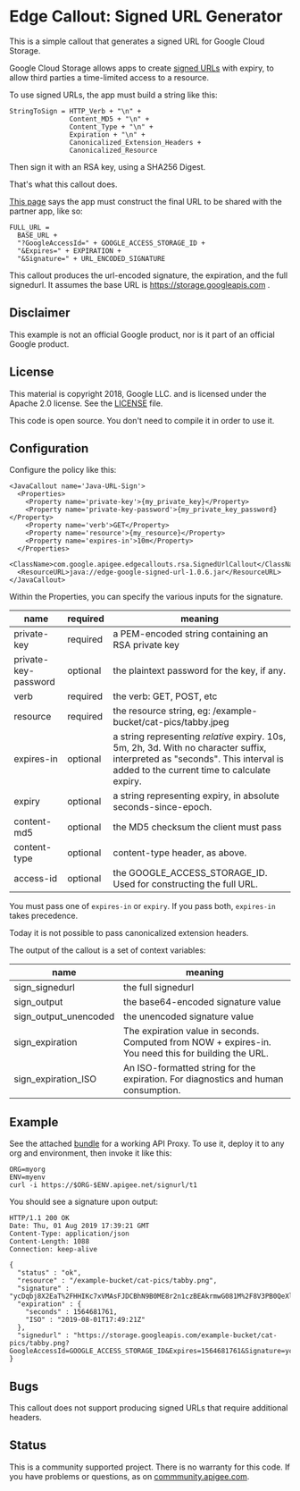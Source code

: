 # Edge Callout: Signed URL Generator

This is a simple callout that generates a signed URL for Google Cloud Storage.

Google Cloud Storage allows apps to create [signed URLs](https://cloud.google.com/storage/docs/access-control/signed-urls) with expiry, to allow third parties a time-limited access to a resource.

To use signed URLs, the app must build a string like this:

```
StringToSign = HTTP_Verb + "\n" +
               Content_MD5 + "\n" +
               Content_Type + "\n" +
               Expiration + "\n" +
               Canonicalized_Extension_Headers +
               Canonicalized_Resource
```

Then sign it with an RSA key, using a SHA256 Digest.

That's what this callout does.

[This page](https://cloud.google.com/storage/docs/access-control/create-signed-urls-program)
says the app must construct the final URL to be shared with the partner app, like so:

```
FULL_URL =
  BASE_URL +
  "?GoogleAccessId=" + GOOGLE_ACCESS_STORAGE_ID +
  "&Expires=" + EXPIRATION +
  "&Signature=" + URL_ENCODED_SIGNATURE
```

This callout produces the url-encoded signature, the expiration, and the full signedurl.
It assumes the base URL is https://storage.googleapis.com .

## Disclaimer

This example is not an official Google product, nor is it part of an official Google product.

## License

This material is copyright 2018, Google LLC.
and is licensed under the Apache 2.0 license. See the [LICENSE](LICENSE) file.

This code is open source. You don't need to compile it in order to use it.


## Configuration

Configure the policy like this:

```
<JavaCallout name='Java-URL-Sign'>
  <Properties>
    <Property name='private-key'>{my_private_key}</Property>
    <Property name='private-key-password'>{my_private_key_password}</Property>
    <Property name='verb'>GET</Property>
    <Property name='resource'>{my_resource}</Property>
    <Property name='expires-in'>10m</Property>
  </Properties>
  <ClassName>com.google.apigee.edgecallouts.rsa.SignedUrlCallout</ClassName>
  <ResourceURL>java://edge-google-signed-url-1.0.6.jar</ResourceURL>
</JavaCallout>
```

Within the Properties, you can specify the various inputs for the signature.

| name                 | required | meaning |
| -------------------- | -------- | -------------------------------------------------- |
| private-key          | required | a PEM-encoded string containing an RSA private key |
| private-key-password | optional | the plaintext password for the key, if any. |
| verb                 | required | the verb: GET, POST, etc |
| resource             | required | the resource string, eg: /example-bucket/cat-pics/tabby.jpeg |
| expires-in           | optional | a string representing _relative_ expiry.  10s, 5m, 2h, 3d.  With no character suffix, interpreted as "seconds". This interval is added to the current time to calculate expiry. |
| expiry               | optional | a string representing expiry, in absolute seconds-since-epoch. |
| content-md5          | optional | the MD5 checksum the client must pass |
| content-type         | optional | content-type header, as above. |
| access-id            | optional | the GOOGLE_ACCESS_STORAGE_ID. Used for constructing the full URL. |

You must pass one of `expires-in` or `expiry`. If you pass both, `expires-in` takes precedence.

Today it is not possible to pass canonicalized extension headers.

The output of the callout is a set of context variables:

| name                  | meaning                                                                            |
| --------------------- | ---------------------------------------------------------------------------------- |
| sign_signedurl        | the full signedurl                                                                 |
| sign_output           | the base64-encoded signature value                                                 |
| sign_output_unencoded | the unencoded signature value                                                      |
| sign_expiration       | The expiration value in seconds. Computed from NOW + expires-in. You need this for building the URL. |
| sign_expiration_ISO   | An ISO-formatted string for the expiration. For diagnostics and human consumption. |


## Example

See the attached [bundle](./bundle) for a working API Proxy.
To use it, deploy it to any org and environment, then invoke it like this:

```
ORG=myorg
ENV=myenv
curl -i https://$ORG-$ENV.apigee.net/signurl/t1
```

You should see a signature upon output:

```
HTTP/1.1 200 OK
Date: Thu, 01 Aug 2019 17:39:21 GMT
Content-Type: application/json
Content-Length: 1088
Connection: keep-alive

{
  "status" : "ok",
  "resource" : "/example-bucket/cat-pics/tabby.png",
  "signature" : "ycDqbj8X2EaT%2FHHIKc7xVMAsFJDCBhN9B0ME8r2n1czBEAkrmwG081M%2F8V3PB0QeXljdK7n188qpsut8jupogjxYB743L%2FSz%2FOQ%2BT%2BnAtXnKZAYDwcZaMc5zCkXfS4Hj2%2FMIGsS6LtZeB9%2BdtlgSgKk4MVCiOGe19GFJgn0BQnW%2B%2FltpcBKS0yTruPNpNXQZ0LnvARcSq%2BvTQmHDsu9Knu4vw9Qd29ZXg02LvY2kAbqIwf8y3OiW43sFyrmGkeG4v%2F%2FC4QSCgo4OjSL4GaoVzuOeAhdgKgi2KrWcS0xw5WtnTMJMsvJlzMh6%2Bl4QxVBVYiO1BuUxE35NbxgqE3xkxA%3D%3D",
  "expiration" : {
    "seconds" : 1564681761,
    "ISO" : "2019-08-01T17:49:21Z"
  },
  "signedurl" : "https://storage.googleapis.com/example-bucket/cat-pics/tabby.png?GoogleAccessId=GOOGLE_ACCESS_STORAGE_ID&Expires=1564681761&Signature=ycDqbj8X2EaT%2FHHIKc7xVMAsFJDCBhN9B0ME8r2n1czBEAkrmwG081M%2F8V3PB0QeXljdK7n188qpsut8jupogjxYB743L%2FSz%2FOQ%2BT%2BnAtXnKZAYDwcZaMc5zCkXfS4Hj2%2FMIGsS6LtZeB9%2BdtlgSgKk4MVCiOGe19GFJgn0BQnW%2B%2FltpcBKS0yTruPNpNXQZ0LnvARcSq%2BvTQmHDsu9Knu4vw9Qd29ZXg02LvY2kAbqIwf8y3OiW43sFyrmGkeG4v%2F%2FC4QSCgo4OjSL4GaoVzuOeAhdgKgi2KrWcS0xw5WtnTMJMsvJlzMh6%2Bl4QxVBVYiO1BuUxE35NbxgqE3xkxA%3D%3D"
}

```

## Bugs

This callout does not support producing signed URLs that require additional headers.

## Status

This is a community supported project. There is no warranty for this code.
If you have problems or questions, as on [commmunity.apigee.com](https://community.apigee.com).
